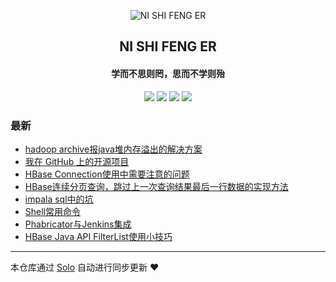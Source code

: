 <p align="center"><img alt="NI SHI FENG ER" src="https://img.hacpai.com/file/2019/10/uugai.com1572243533893-e7962a93.png"></p><h2 align="center">
NI SHI FENG ER
</h2>

<h4 align="center">学而不思则罔，思而不学则殆</h4>
<p align="center"><a title="NI SHI FENG ER" target="_blank" href="https://github.com/nishifenger/solo-blog"><img src="https://img.shields.io/github/last-commit/nishifenger/solo-blog.svg?style=flat-square&color=FF9900"></a>
<a title="GitHub repo size in bytes" target="_blank" href="https://github.com/nishifenger/solo-blog"><img src="https://img.shields.io/github/repo-size/nishifenger/solo-blog.svg?style=flat-square"></a>
<a title="Solo Version" target="_blank" href="https://github.com/b3log/solo/releases"><img src="https://img.shields.io/badge/solo-3.6.5-f1e05a.svg?style=flat-square&color=blueviolet"></a>
<a title="Hits" target="_blank" href="https://github.com/b3log/hits"><img src="https://hits.b3log.org/nishifenger/solo-blog.svg"></a></p>

### 最新

* [hadoop archive报java堆内存溢出的解决方案](http://www.yamsunshine.club/articles/2019/11/04/1572860027113.html)
* [我在 GitHub 上的开源项目](http://www.yamsunshine.club/my-github-repos)
* [HBase Connection使用中需要注意的问题](http://www.yamsunshine.club/articles/2019/10/28/1572231094567.html)
* [HBase连续分页查询，跳过上一次查询结果最后一行数据的实现方法](http://www.yamsunshine.club/articles/2019/10/28/1572226503511.html)
* [impala sql中的坑](http://www.yamsunshine.club/articles/2019/10/27/1572149986245.html)
* [Shell常用命令](http://www.yamsunshine.club/articles/2019/10/25/1571996048129.html)
* [Phabricator与Jenkins集成](http://www.yamsunshine.club/articles/2019/10/16/1571192591454.html)
* [HBase Java API FilterList使用小技巧](http://www.yamsunshine.club/articles/2019/10/15/1571125840521.html)



---

本仓库通过 [Solo](https://github.com/b3log/solo) 自动进行同步更新 ❤️ 